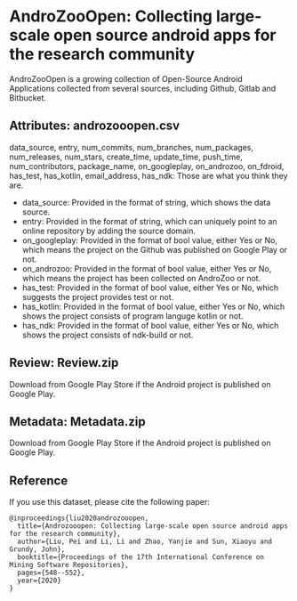 # AndroZooOpen: Collecting large-scale open source android apps for the research community

AndroZooOpen is a growing collection of Open-Source Android Applications collected
from several sources, including Github, Gitlab and Bitbucket.

## Attributes: androzooopen.csv
data\_source, entry, num\_commits, num\_branches, num\_packages, num\_releases, num\_stars, create\_time, update\_time, push\_time, num\_contributors, package\_name, on\_googleplay, on\_androzoo, on\_fdroid, has\_test, has\_kotlin, email\_address, has\_ndk:  Those are what you think they are.

* data\_source: Provided in the format of string, which shows the data source.
* entry: Provided in the format of string, which can uniquely point to an online repository by adding the source domain.
* on\_googleplay: Provided in the format of bool value, either Yes or No, which means the project on the Github was published on Google Play or not.
* on\_androzoo: Provided in the format of bool value, either Yes or No, which means the project has been collected on AndroZoo or not.
* has\_test: Provided in the format of bool value, either Yes or No, which suggests the project provides test or not.
* has\_kotlin: Provided in the format of bool value, either Yes or No,  which shows the project consists of program languge kotlin or not.
* has\_ndk: Provided in the format of bool value, either Yes or No,  which shows the project consists of ndk-build or not.

## Review: Review.zip
Download from Google Play Store if the Android project is published on Google Play.

## Metadata: Metadata.zip
Download from Google Play Store if the Android project is published on Google Play.


## Reference
If you use this dataset, please cite the following paper:
```
@inproceedings{liu2020androzooopen,
  title={Androzooopen: Collecting large-scale open source android apps for the research community},
  author={Liu, Pei and Li, Li and Zhao, Yanjie and Sun, Xiaoyu and Grundy, John},
  booktitle={Proceedings of the 17th International Conference on Mining Software Repositories},
  pages={548--552},
  year={2020}
}
```
